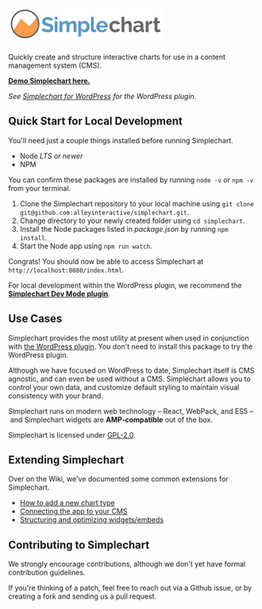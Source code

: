 # ![Simplechart](docs/lib/images/logo.png)

Quickly create and structure interactive charts for use in a content management system (CMS).

**[Demo Simplechart here.](http://simplechart.io/)**

*See [Simplechart for WordPress](https://github.com/alleyinteractive/wordpress-simplechart) for the WordPress plugin.*

## Quick Start for Local Development
You'll need just a couple things installed before running Simplechart.

- Node _LTS or newer_
- NPM

You can confirm these packages are installed by running `node -v` or `npm -v` from your terminal.

1. Clone the Simplechart repository to your local machine using `git clone git@github.com:alleyinteractive/simplechart.git`.
2. Change directory to your newly created folder using `cd simplechart`.
3. Install the Node packages listed in *package.json* by running `npm install`.
4. Start the Node app using `npm run watch`.

Congrats! You should now be able to access Simplechart at `http://localhost:8080/index.html`.

For local development within the WordPress plugin, we recommend the **[Simplechart Dev Mode plugin](https://github.com/alleyinteractive/simplechart-dev-site#local-js-app-development)**.

## Use Cases
Simplechart provides the most utility at present when used in conjunction with [the WordPress plugin](https://github.com/alleyinteractive/wordpress-simplechart). You don't need to install this package to try the WordPress plugin.

Although we have focused on WordPress to date, Simplechart itself is CMS agnostic, and can even be used without a CMS. Simplechart allows you to control your own data, and customize default styling to maintain visual consistency with your brand.

Simplechart runs on modern web technology – React, WebPack, and ES5 – and Simplechart widgets are **AMP-compatible** out of the box.

Simplechart is licensed under [GPL-2.0](https://wordpress.org/about/gpl/).

## Extending Simplechart
Over on the Wiki, we've documented some common extensions for Simplechart.

- [How to add a new chart type]()
- [Connecting the app to your CMS]()
- [Structuring and optimizing widgets/embeds]()

## Contributing to Simplechart
We strongly encourage contributions, although we don't yet have formal contribution guidelines.

If you're thinking of a patch, feel free to reach out via a Github issue, or by creating a fork and sending us a pull request.

